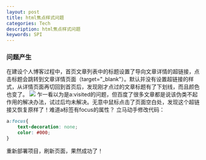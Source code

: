 ```yaml
---
layout: post
title: html焦点样式问题
categories: Tech
description: html焦点样式问题
keywords: SPI
---
```

### 问题产生
在建设个人博客过程中，首页文章列表中的标题设置了导向文章详情的超链接，点击标题会跳转到文章详情页面（target="_blank"）。默认并没有设置超链接的样式，从详情页面再切回到首页后，发现刚才点过的文章标题有了下划线，而且颜色也变了。
![]({{site.assets_base_url}}/images/blog/a-visited-before.png)
乍一看以为是a:visited的问题，但百度了很多文章都是说该伪类不起作用的解决办法，试过后均未解决。无意中鼠标点击了页面空白处，发现这个超链接又恢复原样了！难道a标签有focus的属性？
立马动手修改代码：
```css
a:focus{
    text-decoration: none;
    color: #000;
}
```
重新部署项目，刷新页面，果然成功了！
